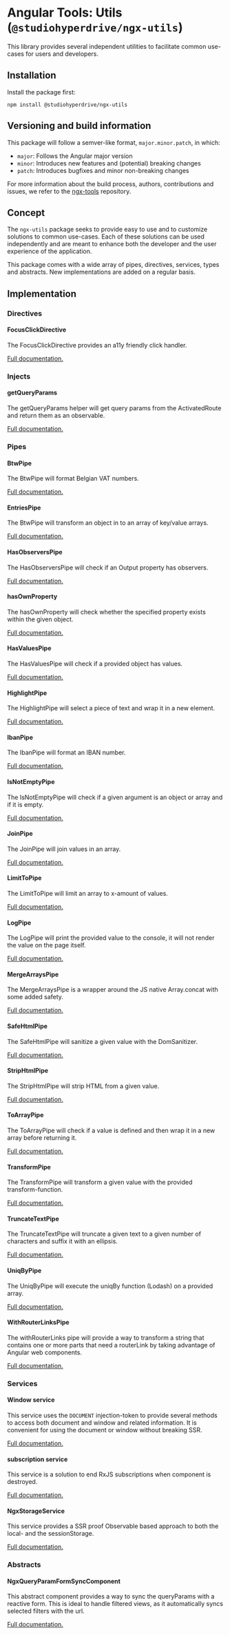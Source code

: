 # Angular Tools: Utils (`@studiohyperdrive/ngx-utils`)

This library provides several independent utilities to facilitate common use-cases for users and developers.

## Installation

Install the package first:

```shell
npm install @studiohyperdrive/ngx-utils
```

## Versioning and build information

This package will follow a semver-like format, `major.minor.patch`, in which:

- `major`: Follows the Angular major version
- `minor`: Introduces new features and (potential) breaking changes
- `patch`: Introduces bugfixes and minor non-breaking changes

For more information about the build process, authors, contributions and issues, we refer to the [ngx-tools](https://github.com/studiohyperdrive/ngx-tools) repository.

## Concept

The `ngx-utils` package seeks to provide easy to use and to customize solutions to common use-cases. Each of these solutions can be used independently and are meant to enhance both the developer and the user experience of the application.

This package comes with a wide array of pipes, directives, services, types and abstracts. New implementations are added on a regular basis.

## Implementation

### Directives

#### FocusClickDirective

The FocusClickDirective provides an a11y friendly click handler.

[Full documentation.](src/lib/directives/focus-click/focus-click.directive.md)

### Injects

#### getQueryParams

The getQueryParams helper will get query params from the ActivatedRoute and return them as an observable.

[Full documentation.](src/lib/injects/query-params/query-params.inject.md)

### Pipes

#### BtwPipe

The BtwPipe will format Belgian VAT numbers.

[Full documentation.](src/lib/pipes/btw/btw.pipe.md)

#### EntriesPipe

The BtwPipe will transform an object in to an array of key/value arrays.

[Full documentation.](src/lib/pipes/entries/entries.pipe.md)

#### HasObserversPipe

The HasObserversPipe will check if an Output property has observers.

[Full documentation.](src/lib/pipes/has-observers/has-observers.pipe.md)

#### hasOwnProperty

The hasOwnProperty will check whether the specified property exists within the given object.

[Full documentation.](src/lib/pipes/has-own-property/has-own-property.pipe.md)

#### HasValuesPipe

The HasValuesPipe will check if a provided object has values.

[Full documentation.](src/lib/pipes/has-values/has-values.pipe.md)

#### HighlightPipe

The HighlightPipe will select a piece of text and wrap it in a new element.

[Full documentation.](src/lib/pipes/highlight/highlight.pipe.md)

#### IbanPipe

The IbanPipe will format an IBAN number.

[Full documentation.](src/lib/pipes/iban/iban.pipe.md)

#### IsNotEmptyPipe

The IsNotEmptyPipe will check if a given argument is an object or array and if it is empty.

[Full documentation.](src/lib/pipes/is-not-empty/is-not-empty.pipe.md)

#### JoinPipe

The JoinPipe will join values in an array.

[Full documentation.](src/lib/pipes/join/join.pipe.md)

#### LimitToPipe

The LimitToPipe will limit an array to x-amount of values.

[Full documentation.](src/lib/pipes/limit-to/limit-to.pipe.md)

#### LogPipe

The LogPipe will print the provided value to the console, it will not render the value on the page itself.

[Full documentation.](src/lib/pipes/log/log.pipe.md)

#### MergeArraysPipe

The MergeArraysPipe is a wrapper around the JS native Array.concat with some added safety.

[Full documentation.](src/lib/pipes/merge-arrays/merge-arrays.pipe.md)

#### SafeHtmlPipe

The SafeHtmlPipe will sanitize a given value with the DomSanitizer.

[Full documentation.](src/lib/pipes/safe-html/safe-html.pipe.md)

#### StripHtmlPipe

The StripHtmlPipe will strip HTML from a given value.

[Full documentation.](src/lib/pipes/strip-html/strip-html.pipe.md)

#### ToArrayPipe

The ToArrayPipe will check if a value is defined and then wrap it in a new array before returning it.

[Full documentation.](src/lib/pipes/to-array/to-array.pipe.md)

#### TransformPipe

The TransformPipe will transform a given value with the provided transform-function.

[Full documentation.](src/lib/pipes/transform/transform.pipe.md)

#### TruncateTextPipe

The TruncateTextPipe will truncate a given text to a given number of characters and suffix it with an ellipsis.

[Full documentation.](src/lib/pipes/truncate-text/truncate-text.pipe.md)

#### UniqByPipe

The UniqByPipe will execute the uniqBy function (Lodash) on a provided array.

[Full documentation.](src/lib/pipes/truncate-text/truncate-text.pipe.md)

#### WithRouterLinksPipe

The withRouterLinks pipe will provide a way to transform a string that contains one or more parts that need a routerLink by taking advantage of Angular web components.

[Full documentation.](src/lib/pipes/with-router-links/with-router-links.md)

### Services

#### Window service

This service uses the `DOCUMENT` injection-token to provide several methods to access both document and window and related information.
It is convenient for using the document or window without breaking SSR.

[Full documentation.](src/lib/services/window-service/window.service.md)

#### subscription service

This service is a solution to end RxJS subscriptions when component is destroyed.

[Full documentation.](src/lib/services/subscription-service/subscription.service.md)

#### NgxStorageService

This service provides a SSR proof Observable based approach to both the local- and the sessionStorage.

[Full documentation.](src/lib/services/storage-service/storage.service.md)

### Abstracts

#### NgxQueryParamFormSyncComponent

This abstract component provides a way to sync the queryParams with a reactive form. This is ideal to handle filtered views, as it automatically syncs selected filters with the url.

[Full documentation.](src/lib/abstracts/query-param-form-sync/query-param-form-sync.component.abstract.md)
